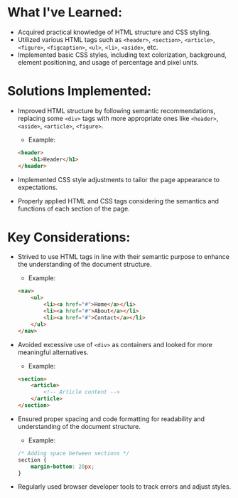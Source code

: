 # What I've Learned:

- Acquired practical knowledge of HTML structure and CSS styling.
- Utilized various HTML tags such as `<header>`, `<section>`, `<article>`, `<figure>`, `<figcaption>`, `<ul>`, `<li>`, `<aside>`, etc.
- Implemented basic CSS styles, including text colorization, background, element positioning, and usage of percentage and pixel units.

# Solutions Implemented:

- Improved HTML structure by following semantic recommendations, replacing some `<div>` tags with more appropriate ones like `<header>`, `<aside>`, `<article>`, `<figure>`.

    - Example:
    ```html
    <header>
        <h1>Header</h1>
    </header>
    ```
- Implemented CSS style adjustments to tailor the page appearance to expectations.
- Properly applied HTML and CSS tags considering the semantics and functions of each section of the page.

# Key Considerations:

- Strived to use HTML tags in line with their semantic purpose to enhance the understanding of the document structure.

    - Example:
    ```html
    <nav>
        <ul>
            <li><a href="#">Home</a></li>
            <li><a href="#">About</a></li>
            <li><a href="#">Contact</a></li>
        </ul>
    </nav>
    ```
- Avoided excessive use of `<div>` as containers and looked for more meaningful alternatives.

    - Example:
    ```html
    <section>
        <article>
            <!-- Article content -->
        </article>
    </section>
    ```
- Ensured proper spacing and code formatting for readability and understanding of the document structure.

    - Example:
    ```css
    /* Adding space between sections */
    section {
        margin-bottom: 20px;
    }
    ```
- Regularly used browser developer tools to track errors and adjust styles.

